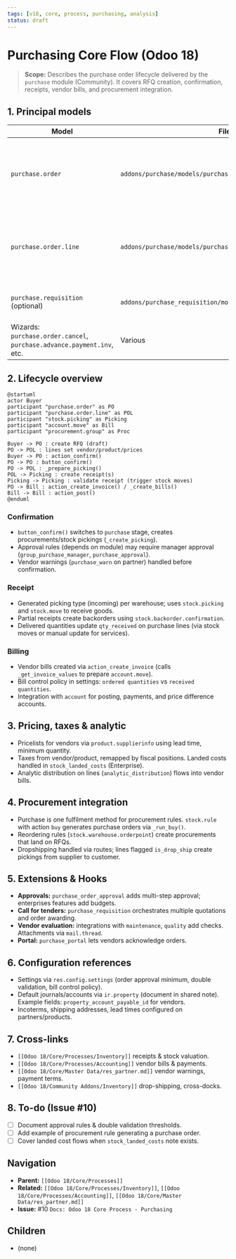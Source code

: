 ```yaml
---
tags: [v18, core, process, purchasing, analysis]
status: draft
---
```


# Purchasing Core Flow (Odoo 18)

> **Scope:** Describes the purchase order lifecycle delivered by the `purchase` module (Community). It covers RFQ creation, confirmation, receipts, vendor bills, and procurement integration.

## 1. Principal models

| Model | File | Responsibilities |
|-------|------|------------------|
| `purchase.order` | `addons/purchase/models/purchase.py` | RFQ and Purchase Orders; manages states (`draft`, `sent`, `to approve`, `purchase`, `done`, `cancel`). Connects to procurement, stock, accounting. |
| `purchase.order.line` | `addons/purchase/models/purchase.py` | Order lines with product, quantity, schedule, analytic distribution. Launches procurements/stock moves when confirmed. |
| `purchase.requisition` (optional) | `addons/purchase_requisition/models/purchase_requisition.py` | Call for tender (Enterprise). For CE, highlight optional module. |
| Wizards: `purchase.order.cancel`, `purchase.advance.payment.inv`, etc. | Various | Cancel approvals, down payments (with `account`), etc. |

## 2. Lifecycle overview

```plantuml
@startuml
actor Buyer
participant "purchase.order" as PO
participant "purchase.order.line" as POL
participant "stock.picking" as Picking
participant "account.move" as Bill
participant "procurement.group" as Proc

Buyer -> PO : create RFQ (draft)
PO -> POL : lines set vendor/product/prices
Buyer -> PO : action_confirm()
PO -> PO : button_confirm()
PO -> POL : _prepare_picking()
POL -> Picking : create receipt(s)
Picking -> Picking : validate receipt (trigger stock moves)
PO -> Bill : action_create_invoice() / _create_bills()
Bill -> Bill : action_post()
@enduml
```

### Confirmation
- `button_confirm()` switches to `purchase` stage, creates procurements/stock pickings (`_create_picking`).
- Approval rules (depends on module) may require manager approval (`group_purchase_manager`, `purchase_approval`).
- Vendor warnings (`purchase_warn` on partner) handled before confirmation.

### Receipt
- Generated picking type (incoming) per warehouse; uses `stock.picking` and `stock.move` to receive goods.
- Partial receipts create backorders using `stock.backorder.confirmation`.
- Delivered quantities update `qty_received` on purchase lines (via stock moves or manual update for services).

### Billing
- Vendor bills created via `action_create_invoice` (calls `_get_invoice_values` to prepare `account.move`).
- Bill control policy in settings: `ordered quantities` vs `received quantities`.
- Integration with `account` for posting, payments, and price difference accounts.

## 3. Pricing, taxes & analytic
- Pricelists for vendors via `product.supplierinfo` using lead time, minimum quantity.
- Taxes from vendor/product, remapped by fiscal positions. Landed costs handled in `stock_landed_costs` (Enterprise).
- Analytic distribution on lines (`analytic_distribution`) flows into vendor bills.

## 4. Procurement integration
- Purchase is one fulfilment method for procurement rules. `stock.rule` with action `buy` generates purchase orders via `_run_buy()`.
- Reordering rules (`stock.warehouse.orderpoint`) create procurements that land on RFQs.
- Dropshipping handled via routes; lines flagged `is_drop_ship` create pickings from supplier to customer.

## 5. Extensions & Hooks
- **Approvals:** `purchase_order_approval` adds multi-step approval; enterprises features add budgets.
- **Call for tenders:** `purchase_requisition` orchestrates multiple quotations and order awarding.
- **Vendor evaluation:** integrations with `maintenance`, `quality` add checks. Attachments via `mail.thread`.
- **Portal:** `purchase_portal` lets vendors acknowledge orders.

## 6. Configuration references
- Settings via `res.config.settings` (order approval minimum, double validation, bill control policy).
- Default journals/accounts via `ir.property` (document in shared note). Example fields: `property_account_payable_id` for vendors.
- Incoterms, shipping addresses, lead times configured on partners/products.

## 7. Cross-links
- `[[Odoo 18/Core/Processes/Inventory]]`  receipts & stock valuation.
- `[[Odoo 18/Core/Processes/Accounting]]`  vendor bills & payments.
- `[[Odoo 18/Core/Master Data/res_partner.md]]`  vendor warnings, payment terms.
- `[[Odoo 18/Community Addons/Inventory]]`  drop-shipping, cross-docks.

## 8. To-do (Issue #10)
- [ ] Document approval rules & double validation thresholds.
- [ ] Add example of procurement rule generating a purchase order.
- [ ] Cover landed cost flows when `stock_landed_costs` note exists.

## Navigation
- **Parent:** `[[Odoo 18/Core/Processes]]`
- **Related:** `[[Odoo 18/Core/Processes/Inventory]]`, `[[Odoo 18/Core/Processes/Accounting]]`, `[[Odoo 18/Core/Master Data/res_partner.md]]`
- **Issue:** #10 `Docs: Odoo 18 Core Process - Purchasing`


## Children
- (none)